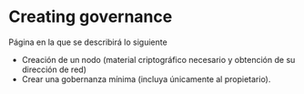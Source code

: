# Creating governance

Página en la que se describirá lo siguiente

- Creación de un nodo (material criptográfico necesario y obtención de su dirección de red)
- Crear una gobernanza mínima (incluya únicamente al propietario).